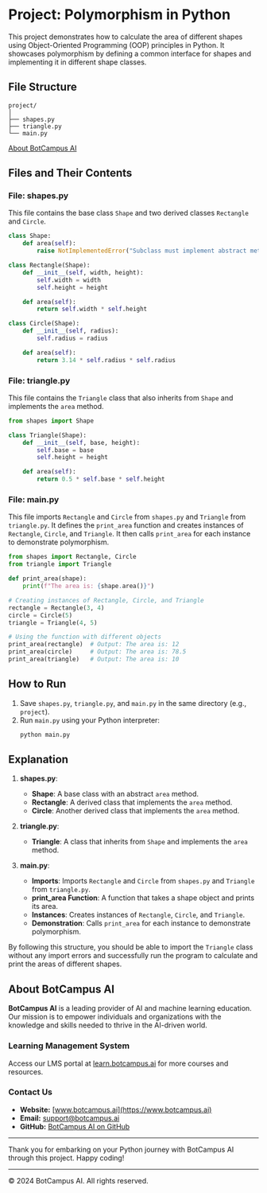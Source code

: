 # Project: Polymorphism in Python

This project demonstrates how to calculate the area of different shapes using Object-Oriented Programming (OOP) principles in Python. It showcases polymorphism by defining a common interface for shapes and implementing it in different shape classes.

## File Structure

```
project/
│
├── shapes.py
├── triangle.py
└── main.py
```

[About BotCampus AI](#about-botcampus-ai)

## Files and Their Contents

### File: shapes.py

This file contains the base class `Shape` and two derived classes `Rectangle` and `Circle`.

```python
class Shape:
    def area(self):
        raise NotImplementedError("Subclass must implement abstract method")

class Rectangle(Shape):
    def __init__(self, width, height):
        self.width = width
        self.height = height

    def area(self):
        return self.width * self.height

class Circle(Shape):
    def __init__(self, radius):
        self.radius = radius

    def area(self):
        return 3.14 * self.radius * self.radius
```

### File: triangle.py

This file contains the `Triangle` class that also inherits from `Shape` and implements the `area` method.

```python
from shapes import Shape

class Triangle(Shape):
    def __init__(self, base, height):
        self.base = base
        self.height = height

    def area(self):
        return 0.5 * self.base * self.height
```

### File: main.py

This file imports `Rectangle` and `Circle` from `shapes.py` and `Triangle` from `triangle.py`. It defines the `print_area` function and creates instances of `Rectangle`, `Circle`, and `Triangle`. It then calls `print_area` for each instance to demonstrate polymorphism.

```python
from shapes import Rectangle, Circle
from triangle import Triangle

def print_area(shape):
    print(f"The area is: {shape.area()}")

# Creating instances of Rectangle, Circle, and Triangle
rectangle = Rectangle(3, 4)
circle = Circle(5)
triangle = Triangle(4, 5)

# Using the function with different objects
print_area(rectangle)  # Output: The area is: 12
print_area(circle)     # Output: The area is: 78.5
print_area(triangle)   # Output: The area is: 10
```

## How to Run

1. Save `shapes.py`, `triangle.py`, and `main.py` in the same directory (e.g., `project`).
2. Run `main.py` using your Python interpreter:
   ```sh
   python main.py
   ```

## Explanation

1. **shapes.py**: 
   - **Shape**: A base class with an abstract `area` method.
   - **Rectangle**: A derived class that implements the `area` method.
   - **Circle**: Another derived class that implements the `area` method.

2. **triangle.py**:
   - **Triangle**: A class that inherits from `Shape` and implements the `area` method.

3. **main.py**:
   - **Imports**: Imports `Rectangle` and `Circle` from `shapes.py` and `Triangle` from `triangle.py`.
   - **print_area Function**: A function that takes a shape object and prints its area.
   - **Instances**: Creates instances of `Rectangle`, `Circle`, and `Triangle`.
   - **Demonstration**: Calls `print_area` for each instance to demonstrate polymorphism.

By following this structure, you should be able to import the `Triangle` class without any import errors and successfully run the program to calculate and print the areas of different shapes.

## About BotCampus AI

**BotCampus AI** is a leading provider of AI and machine learning education. Our mission is to empower individuals and organizations with the knowledge and skills needed to thrive in the AI-driven world.

### Learning Management System

Access our LMS portal at [learn.botcampus.ai](https://learn.botcampus.ai) for more courses and resources.

### Contact Us

- **Website:** [www.botcampus.ai](https://www.botcampus.ai)
- **Email:** support@botcampus.ai
- **GitHub:** [BotCampus AI on GitHub](https://github.com/Bot-Campus-AI/Python-Fundamentals)

---

Thank you for embarking on your Python journey with BotCampus AI through this project. Happy coding!

---

© 2024 BotCampus AI. All rights reserved.